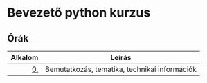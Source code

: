 # Bevezető python kurzus

## Órák

| Alkalom | Leírás |
|--------:|--------|
| [0.](https://github.com/mittelholcz/python2019/blob/master/00.intro/) | Bemutatkozás, tematika, technikai információk |
